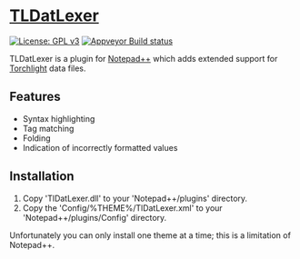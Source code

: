# [TLDatLexer](https://www.runicgamesfansite.com/mod_downloads/modding-resources-tools-tl2/download-1535-tldatlexer-vs2015.html)
[![License: GPL v3](https://img.shields.io/badge/License-GPLv3-blue.svg)](https://www.gnu.org/licenses/gpl-3.0) [![Appveyor Build status](https://ci.appveyor.com/api/projects/status/7l0jhi1dr3lrwd5u/branch/master?svg=true)](https://ci.appveyor.com/project/LordNyriox/tldatlexer/branch/master)

TLDatLexer is a plugin for [Notepad++](https://github.com/notepad-plus-plus/notepad-plus-plus) which adds extended support for [Torchlight](https://en.wikipedia.org/wiki/Torchlight) data files.

## Features
* Syntax highlighting
* Tag matching
* Folding
* Indication of incorrectly formatted values

## Installation
1. Copy 'TlDatLexer.dll' to your 'Notepad++/plugins' directory.
2. Copy the 'Config/%THEME%/TlDatLexer.xml' to your 'Notepad++/plugins/Config' directory.

Unfortunately you can only install one theme at a time; this is a limitation of Notepad++.
